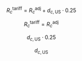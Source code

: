 $$
R^{\text{tariff}}_c = R^{\text{adj}}_c+d_{c,\text{US}} \cdot 0.25
$$

$$
R^{\text{tariff}}_c = R^{\text{adj}}_c
$$

$$
d_{c,\text{US}} \cdot 0.25
$$

$$
d_{c,\text{US}}
$$


